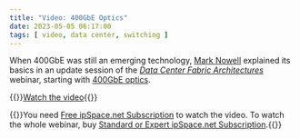```yaml
---
title: "Video: 400GbE Optics"
date: 2023-05-05 06:17:00
tags: [ video, data center, switching ]
---
```

When 400GbE was still an emerging technology, [Mark Nowell](https://www.linkedin.com/in/marknowell/) explained its basics in an update session of the _[Data Center Fabric Architectures](https://www.ipspace.net/Data_Center_Fabrics)_ webinar, starting with [400GbE optics](https://my.ipspace.net/bin/get/DCFabric/GE1%20-%20400%20GbE%20Optics.mp4?doccode=DCFabric).

{{<jump>}}[Watch the video](https://my.ipspace.net/bin/get/DCFabric/GE1%20-%20400%20GbE%20Optics.mp4?doccode=DCFabric){{</jump>}}

{{<note free>}}You need [Free ipSpace.net Subscription](https://www.ipspace.net/Subscription/Free) to watch the video. To watch the whole webinar, buy [Standard or Expert ipSpace.net Subscription](https://www.ipspace.net/Subscription/).{{</note>}}
